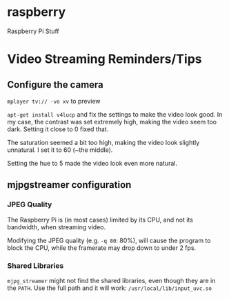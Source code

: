 raspberry
=========

Raspberry Pi Stuff


# Video Streaming Reminders/Tips

## Configure the camera

`mplayer tv:// -vo xv` to preview

`apt-get install v4lucp` and fix the settings to make the video look good.
In my case, the contrast was set extremely high, making the video seem too dark.
Setting it close to 0 fixed that.

The saturation seemed a bit too high, making the video look slightly unnatural.
I set it to 60 (~the middle).

Setting the hue to 5 made the video look even more natural.

## mjpgstreamer configuration

### JPEG Quality

The Raspberry Pi is (in most cases) limited by its CPU, and not its bandwidth, when streaming video.

Modifying the JPEG quality (e.g. `-q 80`: 80%), will cause the program to block the CPU, while the framerate
may drop down to under 2 fps.

### Shared Libraries

`mjpg_streamer` might not find the shared libraries, even though they are in the `PATH`.
Use the full path and it will work: `/usr/local/lib/input_uvc.so`
